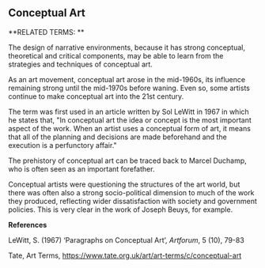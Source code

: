 ## Conceptual Art

**RELATED TERMS: **

The design of narrative environments, because it has strong conceptual, theoretical and critical components, may be able to learn from the strategies and techniques of conceptual art.

As an art movement, conceptual art arose in the mid-1960s, its influence remaining strong until the mid-1970s before waning. Even so, some artists continue to make conceptual art into the 21st century.

The term was first used in an article written by Sol LeWitt in 1967 in which he states that, "In conceptual art the idea or concept is the most important aspect of the work. When an artist uses a conceptual form of art, it means that all of the planning and decisions are made beforehand and the execution is a perfunctory affair."

The prehistory of conceptual art can be traced back to Marcel Duchamp, who is often seen as an important forefather.

Conceptual artists were questioning the structures of the art world, but there was often also a strong socio-political dimension to much of the work they produced, reflecting wider dissatisfaction with society and government policies. This is very clear in the work of Joseph Beuys, for example.

**References**

LeWitt, S. (1967) ‘Paragraphs on Conceptual Art’, _Artforum_, 5 (10), 79-83

Tate, Art Terms, https://www.tate.org.uk/art/art-terms/c/conceptual-art
